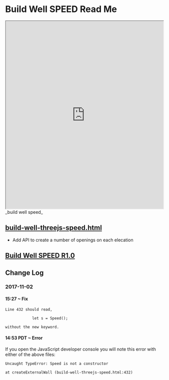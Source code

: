 

# Build Well SPEED Read Me

<iframe src=http://www.ladybug.tools/spider/sandbox/speed-specification/speedjs/build-well-threejs-speed.html width=100% height=600px ></iframe>
_build well speed_
<span style="display: none" >Iframes are not viewable in GitHub source code view</span>


## [build-well-threejs-speed.html]( http://www.ladybug.tools/spider/sandbox/speed-specification/speedjs/build-well-threejs-speed.html )

* Add API to create a number of openings on each elecation

## [Build Well SPEED R1.0]( http://www.ladybug.tools/spider/sandbox/speed-specification/speedjs/build-well-speed.html)



## Change Log

### 2017-11-02 

#### 15:27 ~  Fix

    Line 432 should read,
 
                let s = Speed();
 
    without the new keyword.

#### 14:53 PDT ~ Error

If you open the JavaScript developer console you will note this error with either of the above files:

    Uncaught TypeError: Speed is not a constructor

    at createExternalWall (build-well-threejs-speed.html:432)